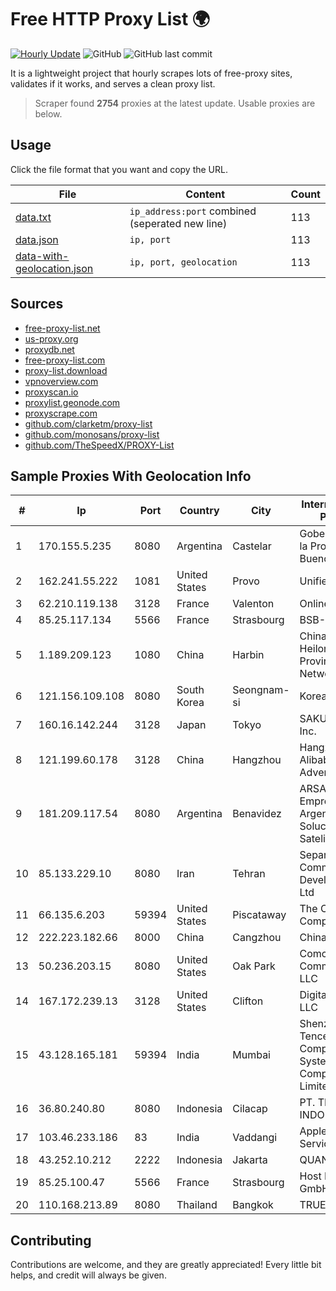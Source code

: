 
# Free HTTP Proxy List 🌍

[![Hourly Update](https://github.com/mertguvencli/http-proxy-list/actions/workflows/main.yml/badge.svg?branch=main)](https://github.com/mertguvencli/http-proxy-list/actions/workflows/main.yml)
![GitHub](https://img.shields.io/github/license/mertguvencli/http-proxy-list)
![GitHub last commit](https://img.shields.io/github/last-commit/mertguvencli/http-proxy-list)

It is a lightweight project that hourly scrapes lots of free-proxy sites, validates if it works, and serves a clean proxy list.


> Scraper found **2754** proxies at the latest update. Usable proxies are below.

## Usage

Click the file format that you want and copy the URL.


|File|Content|Count|
|----|-------|-----|
|[data.txt](https://raw.githubusercontent.com/mertguvencli/http-proxy-list/main/proxy-list/data.txt)|`ip_address:port` combined (seperated new line)|113|
|[data.json](https://raw.githubusercontent.com/mertguvencli/http-proxy-list/main/proxy-list/data.json)|`ip, port`|113|
|[data-with-geolocation.json](https://raw.githubusercontent.com/mertguvencli/http-proxy-list/main/proxy-list/data-with-geolocation.json)|`ip, port, geolocation`|113|

## Sources

* [free-proxy-list.net](https://free-proxy-list.net)
* [us-proxy.org](https://www.us-proxy.org)
* [proxydb.net](http://proxydb.net)
* [free-proxy-list.com](https://free-proxy-list.com/?page=&port=&type%5B%5D=http&type%5B%5D=https&up_time=0&search=Search)
* [proxy-list.download](https://www.proxy-list.download/HTTP)
* [vpnoverview.com](https://vpnoverview.com/privacy/anonymous-browsing/free-proxy-servers)
* [proxyscan.io](https://www.proxyscan.io)
* [proxylist.geonode.com](https://proxylist.geonode.com/api/proxy-list?limit=300&page=1&sort_by=lastChecked&sort_type=desc&protocols=http,https)
* [proxyscrape.com](https://api.proxyscrape.com/v2/?request=displayproxies&protocol=http&timeout=10000&country=all&ssl=all&anonymity=all)
* [github.com/clarketm/proxy-list](https://raw.githubusercontent.com/clarketm/proxy-list/master/proxy-list-raw.txt)
* [github.com/monosans/proxy-list](https://raw.githubusercontent.com/monosans/proxy-list/main/proxies/http.txt)
* [github.com/TheSpeedX/PROXY-List](https://raw.githubusercontent.com/TheSpeedX/PROXY-List/master/http.txt)


## Sample Proxies With Geolocation Info

|#|Ip|Port|Country|City|Internet Service Provider|
|-|--|----|-------|----|-------------------------|
|1|170.155.5.235|8080|Argentina|Castelar|Gobernacion de la Provincia de Buenos Aires|
|2|162.241.55.222|1081|United States|Provo|Unified Layer|
|3|62.210.119.138|3128|France|Valenton|Online S.A.S.|
|4|85.25.117.134|5566|France|Strasbourg|BSB-SERVICE|
|5|1.189.209.123|1080|China|Harbin|China Unicom Heilongjiang Province Network|
|6|121.156.109.108|8080|South Korea|Seongnam-si|Korea Telecom|
|7|160.16.142.244|3128|Japan|Tokyo|SAKURA Internet Inc.|
|8|121.199.60.178|3128|China|Hangzhou|Hangzhou Alibaba Advertising Co|
|9|181.209.117.54|8080|Argentina|Benavidez|ARSAT - Empresa Argentina de Soluciones Satelitales S.A|
|10|85.133.229.10|8080|Iran|Tehran|Sepanta Communication Development Co. Ltd|
|11|66.135.6.203|59394|United States|Piscataway|The Constant Company|
|12|222.223.182.66|8000|China|Cangzhou|Chinanet|
|13|50.236.203.15|8080|United States|Oak Park|Comcast Cable Communications, LLC|
|14|167.172.239.13|3128|United States|Clifton|DigitalOcean, LLC|
|15|43.128.165.181|59394|India|Mumbai|Shenzhen Tencent Computer Systems Company Limited|
|16|36.80.240.80|8080|Indonesia|Cilacap|PT. TELKOM INDONESIA|
|17|103.46.233.186|83|India|Vaddangi|Apple Broadband Services Pvt.ltd|
|18|43.252.10.212|2222|Indonesia|Jakarta|QUANTUMNET|
|19|85.25.100.47|5566|France|Strasbourg|Host Europe GmbH|
|20|110.168.213.89|8080|Thailand|Bangkok|TRUENET|



## Contributing

Contributions are welcome, and they are greatly appreciated! Every
little bit helps, and credit will always be given.

